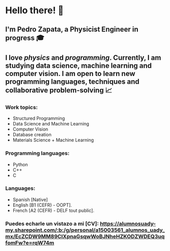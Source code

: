 # Hello there! 👋
## I'm Pedro Zapata, a **Physicist Engineer** in progress 🎓
## I love *physics* and *programming*. Currently, I am studying data science, machine learning and computer vision. I am open to learn new programming languages, techniques and collaborative problem-solving 📈



### Work topics:
- Structured Programming
- Data Science and Machine Learning
- Computer Vision
- Database creation
- Materials Science + Machine Learning

### Programming languages:
- Python
- C++
- C

### Languages:
- Spanish [Native]
- English [B1 (CEFR) - OOPT].
- French [A2 (CEFR) - DELF tout public].

### Puedes echarle un vistazo a mi [CV]: https://alumnosuady-my.sharepoint.com/:b:/g/personal/a15003561_alumnos_uady_mx/EcZCDW9MM89ClXpnaGsqwWoBJNheHZKODZWDEQ3uqfomFw?e=rqW74m



<!--
**PeterZH20/PeterZH20** is a ✨ _special_ ✨ repository because its `README.md` (this file) appears on your GitHub profile.

Here are some ideas to get you started:

- 🔭 I’m currently working on ...
- 🌱 I’m currently learning ...
- 👯 I’m looking to collaborate on ...
- 🤔 I’m looking for help with ...
- 💬 Ask me about ...
- 📫 How to reach me: ...
- 😄 Pronouns: ...
- ⚡ Fun fact: ...
-->

